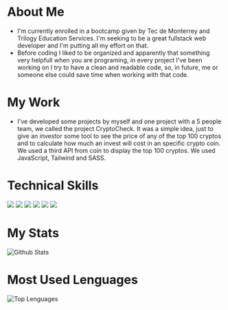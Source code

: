 

<!--
**AngelMond/AngelMond** is a ✨ _special_ ✨ repository because its `README.md` (this file) appears on your GitHub profile.

Here are some ideas to get you started:

- 🔭 I’m currently working on ...
- 🌱 I’m currently learning  ...
- 👯 I’m looking to collaborate on ...
- 🤔 I’m looking for help with ...
- 💬 Ask me about ...
- 📫 How to reach me: ...
- 😄 Pronouns: ...
- ⚡ Fun fact: ...
-->

# About Me
* I'm currently enrolled in a bootcamp given by Tec de Monterrey and Trilogy Education Services. I'm seeking to be a great fullstack web developer and I'm putting all my effort on that.
* Before coding I liked to be organized and apparently that something very helpfull when you are programing, in every project I've been working on I try to have a clean and readable code, so, in future, me or someone else could save time when working with that code.

# My Work
* I've developed some projects by myself and one project with a 5 people team, we called the project CryptoCheck. It was a simple idea, just to give an investor some tool to see the price of any of the top 100 cryptos and to calculate how much an invest will cost in an specific crypto coin. We used a third API from coin to display the top 100 cryptos. We used JavaScript, Tailwind and SASS. 

# Technical Skills
<!------------------------------------- LOGOS ------------------------------->
<!--HTML-->
<div style="display=flex flex-row flex-wrap ">
<img src="https://img.shields.io/badge/-HTML-e34f26?logo=html5&logoColor=fff">

<!--CSS-->
<img src="https://img.shields.io/badge/-CSS-1572B6?logo=css3&logoColor=fff">

<!--JAVASCRIPT-->
<img src="https://img.shields.io/badge/-JavaScript-F7DF1E?logo=javascript&logoColor=fff">

<!--BOOTSTRAP-->
<img src="https://img.shields.io/badge/-Bootstrap-7952B3?logo=bootstrap&logoColor=fff">

<!--TAILWIND-->
<img src="https://img.shields.io/badge/-Tailwind-06B6D4?logo=tailwind&logoColor=fff">

<!--SASS-->
<img src="https://img.shields.io/badge/-SASS-CC6699?logo=sass&logoColor=fff">
</div>



# My Stats
![Github Stats](https://github-readme-stats.vercel.app/api?username=AngelMond&count_private=true&show_icons=true&theme=radical)


# Most Used Lenguages
![Top Lenguages](https://github-readme-stats.vercel.app/api/top-langs/?username=ANGELMOND&show_icons=true&theme=radical)
